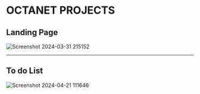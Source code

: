 # OCTANET PROJECTS
<h2>Landing Page</h2>

![Screenshot 2024-03-31 215152](https://github.com/SHRISTI-125/OCTANET_APRIL/assets/136554443/cbacba05-70f9-4096-9303-47f72b14e1d6)

<hr>
<h2>To do List</h2>

![Screenshot 2024-04-21 111646](https://github.com/SHRISTI-125/OCTANET_APRIL/assets/136554443/a6a3dc60-5050-4e2a-ad75-838855378f93)

